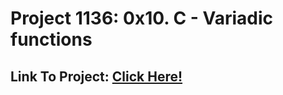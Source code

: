 # Project 1136: 0x10. C - Variadic functions
## Link To Project: [Click Here!](https://intranet.hbtn.io/projects/1136)
